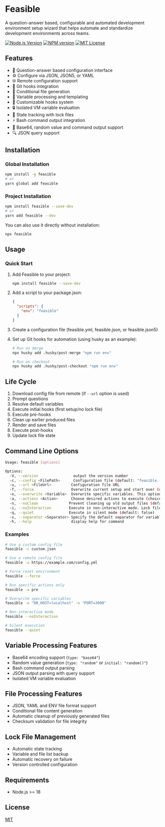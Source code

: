 # Feasible

A question-answer based, configurable and automated development environment setup wizard that helps automate and standardize development environments across teams.

[![Node.js Version][node-version-image]][node-version-url]
[![NPM version][npm-image]][npm-url]
[![MIT License][license-image]][license-url]

## Features

- 🚀 Question-answer based configuration interface
- ⚙️ Configure via JSON, JSON5, or YAML
- 🌐 Remote configuration support
- 🔄 Git hooks integration
- 🎯 Conditional file generation
- 📝 Variable processing and templating
- 🔧 Customizable hooks system
- 🔒 Isolated VM variable evaluation
- 💾 State tracking with lock files
- ⚡ Bash command output integration
- 🔑 Base64, random value and command output support
- 🔍 JSON query support

## Installation

### Global Installation

```bash
npm install -g feasible
# or
yarn global add feasible
```

### Project Installation

```bash
npm install feasible --save-dev
# or
yarn add feasible --dev
```

You can also use it directly without installation:

```bash
npx feasible
```

## Usage

### Quick Start

1. Add Feasible to your project:
   ```bash
   npm install feasible --save-dev
   ```

2. Add a script to your package.json:
   ```json
   {
     "scripts": {
       "env": "feasible"
     }
   }
   ```

3. Create a configuration file (feasible.yml, feasible.json, or feasible.json5)

4. Set up Git hooks for automation (using husky as an example):
   ```bash
   # Run on merge
   npx husky add .husky/post-merge "npm run env"

   # Run on checkout
   npx husky add .husky/post-checkout "npm run env"
   ```

## Life Cycle

1. Download config file from remote (if `--url` option is used)
2. Prompt questions
3. Resolve default variables
4. Execute initial hooks (first setup/no lock file)
5. Execute pre-hooks
6. Clean up earlier produced files
7. Render and save files
8. Execute post-hooks
9. Update lock file state

## Command Line Options

```bash
Usage: feasible [options]

Options:
  -V, --version                output the version number
  -c, --config <FilePath>      Configuration file (default: "feasible.{json,json5,yml,yaml}")
  -u, --url <FileUrl>         Configuration file URL
  -f, --force                 Overwrite current setup and start over (default: false)
  -o, --overwrite <Variable>  Overwrite specific variables. This option can be used multiple times
  -a, --actions <Action>      Choose desired actions to execute (choices: "none", "initial", "pre", "post", "all", default: "all")
  -n, --noClean              Prevent cleaning up old output files (default: false)
  -i, --noInteraction        Execute in non-interactive mode. Lock file must exist (default: false)
  -q, --quiet                Execute in silent mode (default: false)
  -s, --separator <Separator> Specify the default separator for variables and values (default: "=")
  -h, --help                  display help for command
```

### Examples

```bash
# Use a custom config file
feasible -c custom.json

# Use a remote config file
feasible -u https://example.com/config.yml

# Force reset environment
feasible --force

# Run specific actions only
feasible -a pre

# Overwrite specific variables
feasible -o "DB_HOST=localhost" -o "PORT=3000"

# Non-interactive mode
feasible --noInteraction

# Silent execution
feasible --quiet
```

## Variable Processing Features

- Base64 encoding support (`type: "base64"`)
- Random value generation (`type: "random"` or `initial: "random()"`)
- Bash command output parsing
- JSON output parsing with query support
- Isolated VM variable evaluation

## File Processing Features

- JSON, YAML and ENV file format support
- Conditional file content generation
- Automatic cleanup of previously generated files
- Checksum validation for file integrity

## Lock File Management

- Automatic state tracking
- Variable and file list backup
- Automatic recovery on failure
- Version controlled configuration

## Requirements

- Node.js >= 18

## License

[MIT](LICENSE)

[node-version-image]: https://img.shields.io/node/v/feasible
[node-version-url]: https://nodejs.org/en/download/
[npm-image]: https://img.shields.io/npm/v/feasible.svg
[npm-url]: https://npmjs.org/package/feasible
[license-image]: https://img.shields.io/badge/license-MIT-blue.svg
[license-url]: LICENSE